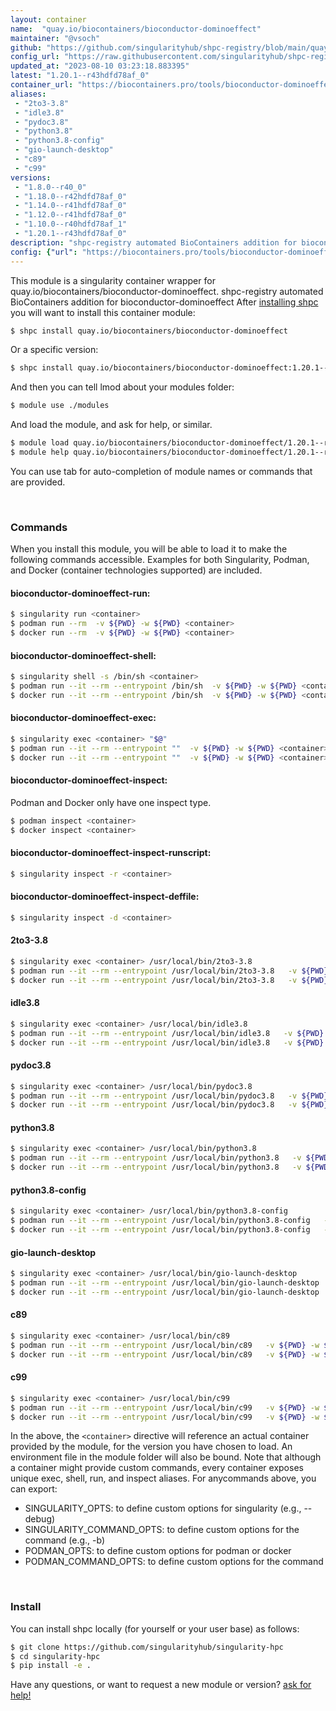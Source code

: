 ```yaml
---
layout: container
name:  "quay.io/biocontainers/bioconductor-dominoeffect"
maintainer: "@vsoch"
github: "https://github.com/singularityhub/shpc-registry/blob/main/quay.io/biocontainers/bioconductor-dominoeffect/container.yaml"
config_url: "https://raw.githubusercontent.com/singularityhub/shpc-registry/main/quay.io/biocontainers/bioconductor-dominoeffect/container.yaml"
updated_at: "2023-08-10 03:23:18.883395"
latest: "1.20.1--r43hdfd78af_0"
container_url: "https://biocontainers.pro/tools/bioconductor-dominoeffect"
aliases:
 - "2to3-3.8"
 - "idle3.8"
 - "pydoc3.8"
 - "python3.8"
 - "python3.8-config"
 - "gio-launch-desktop"
 - "c89"
 - "c99"
versions:
 - "1.8.0--r40_0"
 - "1.18.0--r42hdfd78af_0"
 - "1.14.0--r41hdfd78af_0"
 - "1.12.0--r41hdfd78af_0"
 - "1.10.0--r40hdfd78af_1"
 - "1.20.1--r43hdfd78af_0"
description: "shpc-registry automated BioContainers addition for bioconductor-dominoeffect"
config: {"url": "https://biocontainers.pro/tools/bioconductor-dominoeffect", "maintainer": "@vsoch", "description": "shpc-registry automated BioContainers addition for bioconductor-dominoeffect", "latest": {"1.20.1--r43hdfd78af_0": "sha256:e0622ae1d3134721e7593a593e2d6e8b6a40e5ca2ffeccf70ba38b2baa769cc9"}, "tags": {"1.8.0--r40_0": "sha256:300412eb13105b9d1e7918d45514353e19c2a1f216cf8310858b343c2b20c743", "1.18.0--r42hdfd78af_0": "sha256:cfa7d99c5746bea8413bd13f2509b77bb196667943906199033118b9599d3886", "1.14.0--r41hdfd78af_0": "sha256:707e4016e1e6e21a516b9ef13225c9a8e6cf23eb0c85e00b5e5b117a39cfbc1a", "1.12.0--r41hdfd78af_0": "sha256:c32de9007139a32f2bd583bf1fb396a5649dccd5801e4e54b5310099835ed395", "1.10.0--r40hdfd78af_1": "sha256:508564b492acda016302b5fa3233b905357a928e5d7e5f3dd75eaaf9f27375d9", "1.20.1--r43hdfd78af_0": "sha256:e0622ae1d3134721e7593a593e2d6e8b6a40e5ca2ffeccf70ba38b2baa769cc9"}, "docker": "quay.io/biocontainers/bioconductor-dominoeffect", "aliases": {"2to3-3.8": "/usr/local/bin/2to3-3.8", "idle3.8": "/usr/local/bin/idle3.8", "pydoc3.8": "/usr/local/bin/pydoc3.8", "python3.8": "/usr/local/bin/python3.8", "python3.8-config": "/usr/local/bin/python3.8-config", "gio-launch-desktop": "/usr/local/bin/gio-launch-desktop", "c89": "/usr/local/bin/c89", "c99": "/usr/local/bin/c99"}}
---
```


This module is a singularity container wrapper for quay.io/biocontainers/bioconductor-dominoeffect.
shpc-registry automated BioContainers addition for bioconductor-dominoeffect
After [installing shpc](#install) you will want to install this container module:


```bash
$ shpc install quay.io/biocontainers/bioconductor-dominoeffect
```

Or a specific version:

```bash
$ shpc install quay.io/biocontainers/bioconductor-dominoeffect:1.20.1--r43hdfd78af_0
```

And then you can tell lmod about your modules folder:

```bash
$ module use ./modules
```

And load the module, and ask for help, or similar.

```bash
$ module load quay.io/biocontainers/bioconductor-dominoeffect/1.20.1--r43hdfd78af_0
$ module help quay.io/biocontainers/bioconductor-dominoeffect/1.20.1--r43hdfd78af_0
```

You can use tab for auto-completion of module names or commands that are provided.

<br>

### Commands

When you install this module, you will be able to load it to make the following commands accessible.
Examples for both Singularity, Podman, and Docker (container technologies supported) are included.

#### bioconductor-dominoeffect-run:

```bash
$ singularity run <container>
$ podman run --rm  -v ${PWD} -w ${PWD} <container>
$ docker run --rm  -v ${PWD} -w ${PWD} <container>
```

#### bioconductor-dominoeffect-shell:

```bash
$ singularity shell -s /bin/sh <container>
$ podman run --it --rm --entrypoint /bin/sh  -v ${PWD} -w ${PWD} <container>
$ docker run --it --rm --entrypoint /bin/sh  -v ${PWD} -w ${PWD} <container>
```

#### bioconductor-dominoeffect-exec:

```bash
$ singularity exec <container> "$@"
$ podman run --it --rm --entrypoint ""  -v ${PWD} -w ${PWD} <container> "$@"
$ docker run --it --rm --entrypoint ""  -v ${PWD} -w ${PWD} <container> "$@"
```

#### bioconductor-dominoeffect-inspect:

Podman and Docker only have one inspect type.

```bash
$ podman inspect <container>
$ docker inspect <container>
```

#### bioconductor-dominoeffect-inspect-runscript:

```bash
$ singularity inspect -r <container>
```

#### bioconductor-dominoeffect-inspect-deffile:

```bash
$ singularity inspect -d <container>
```


#### 2to3-3.8

```bash
$ singularity exec <container> /usr/local/bin/2to3-3.8
$ podman run --it --rm --entrypoint /usr/local/bin/2to3-3.8   -v ${PWD} -w ${PWD} <container> -c " $@"
$ docker run --it --rm --entrypoint /usr/local/bin/2to3-3.8   -v ${PWD} -w ${PWD} <container> -c " $@"
```


#### idle3.8

```bash
$ singularity exec <container> /usr/local/bin/idle3.8
$ podman run --it --rm --entrypoint /usr/local/bin/idle3.8   -v ${PWD} -w ${PWD} <container> -c " $@"
$ docker run --it --rm --entrypoint /usr/local/bin/idle3.8   -v ${PWD} -w ${PWD} <container> -c " $@"
```


#### pydoc3.8

```bash
$ singularity exec <container> /usr/local/bin/pydoc3.8
$ podman run --it --rm --entrypoint /usr/local/bin/pydoc3.8   -v ${PWD} -w ${PWD} <container> -c " $@"
$ docker run --it --rm --entrypoint /usr/local/bin/pydoc3.8   -v ${PWD} -w ${PWD} <container> -c " $@"
```


#### python3.8

```bash
$ singularity exec <container> /usr/local/bin/python3.8
$ podman run --it --rm --entrypoint /usr/local/bin/python3.8   -v ${PWD} -w ${PWD} <container> -c " $@"
$ docker run --it --rm --entrypoint /usr/local/bin/python3.8   -v ${PWD} -w ${PWD} <container> -c " $@"
```


#### python3.8-config

```bash
$ singularity exec <container> /usr/local/bin/python3.8-config
$ podman run --it --rm --entrypoint /usr/local/bin/python3.8-config   -v ${PWD} -w ${PWD} <container> -c " $@"
$ docker run --it --rm --entrypoint /usr/local/bin/python3.8-config   -v ${PWD} -w ${PWD} <container> -c " $@"
```


#### gio-launch-desktop

```bash
$ singularity exec <container> /usr/local/bin/gio-launch-desktop
$ podman run --it --rm --entrypoint /usr/local/bin/gio-launch-desktop   -v ${PWD} -w ${PWD} <container> -c " $@"
$ docker run --it --rm --entrypoint /usr/local/bin/gio-launch-desktop   -v ${PWD} -w ${PWD} <container> -c " $@"
```


#### c89

```bash
$ singularity exec <container> /usr/local/bin/c89
$ podman run --it --rm --entrypoint /usr/local/bin/c89   -v ${PWD} -w ${PWD} <container> -c " $@"
$ docker run --it --rm --entrypoint /usr/local/bin/c89   -v ${PWD} -w ${PWD} <container> -c " $@"
```


#### c99

```bash
$ singularity exec <container> /usr/local/bin/c99
$ podman run --it --rm --entrypoint /usr/local/bin/c99   -v ${PWD} -w ${PWD} <container> -c " $@"
$ docker run --it --rm --entrypoint /usr/local/bin/c99   -v ${PWD} -w ${PWD} <container> -c " $@"
```



In the above, the `<container>` directive will reference an actual container provided
by the module, for the version you have chosen to load. An environment file in the
module folder will also be bound. Note that although a container
might provide custom commands, every container exposes unique exec, shell, run, and
inspect aliases. For anycommands above, you can export:

 - SINGULARITY_OPTS: to define custom options for singularity (e.g., --debug)
 - SINGULARITY_COMMAND_OPTS: to define custom options for the command (e.g., -b)
 - PODMAN_OPTS: to define custom options for podman or docker
 - PODMAN_COMMAND_OPTS: to define custom options for the command

<br>

### Install

You can install shpc locally (for yourself or your user base) as follows:

```bash
$ git clone https://github.com/singularityhub/singularity-hpc
$ cd singularity-hpc
$ pip install -e .
```

Have any questions, or want to request a new module or version? [ask for help!](https://github.com/singularityhub/singularity-hpc/issues)